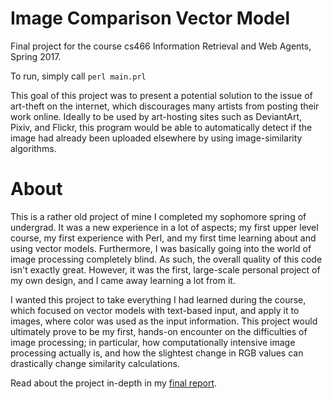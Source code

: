 # Image Comparison Vector Model
Final project for the course cs466 Information Retrieval and Web Agents, Spring 2017. 

To run, simply call `perl main.prl`

This goal of this project was to present a potential solution to the issue of art-theft on the internet, which discourages many artists from posting their work online. Ideally to be used by art-hosting sites such as DeviantArt, Pixiv, and Flickr, this program would be able to automatically detect if the image had already been uploaded elsewhere by using image-similarity algorithms.

# About

This is a rather old project of mine I completed my sophomore spring of undergrad. It was a new experience in a lot of aspects; my first upper level course, my first experience with Perl, and my first time learning about and using vector models. Furthermore, I was basically going into the world of image processing completely blind. As such, the overall quality of this code isn't exactly great. However, it was the first, large-scale personal project of my own design, and I came away learning a lot from it.

I wanted this project to take everything I had learned during the course, which focused on vector models with text-based input, and apply it to images, where color was used as the input information. This project would ultimately prove to be my first, hands-on encounter on the difficulties of image processing; in particular, how computationally intensive image processing actually is, and how the slightest change in RGB values can drastically change similarity calculations.

Read about the project in-depth in my [final report](https://github.com/zorulo/Image-Comparison-Vector-Model/blob/master/writeup.pdf).
